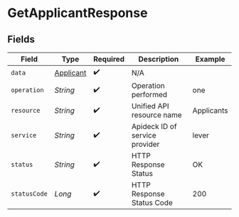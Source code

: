 # GetApplicantResponse


## Fields

| Field                                         | Type                                          | Required                                      | Description                                   | Example                                       |
| --------------------------------------------- | --------------------------------------------- | --------------------------------------------- | --------------------------------------------- | --------------------------------------------- |
| `data`                                        | [Applicant](../../models/shared/Applicant.md) | :heavy_check_mark:                            | N/A                                           |                                               |
| `operation`                                   | *String*                                      | :heavy_check_mark:                            | Operation performed                           | one                                           |
| `resource`                                    | *String*                                      | :heavy_check_mark:                            | Unified API resource name                     | Applicants                                    |
| `service`                                     | *String*                                      | :heavy_check_mark:                            | Apideck ID of service provider                | lever                                         |
| `status`                                      | *String*                                      | :heavy_check_mark:                            | HTTP Response Status                          | OK                                            |
| `statusCode`                                  | *Long*                                        | :heavy_check_mark:                            | HTTP Response Status Code                     | 200                                           |